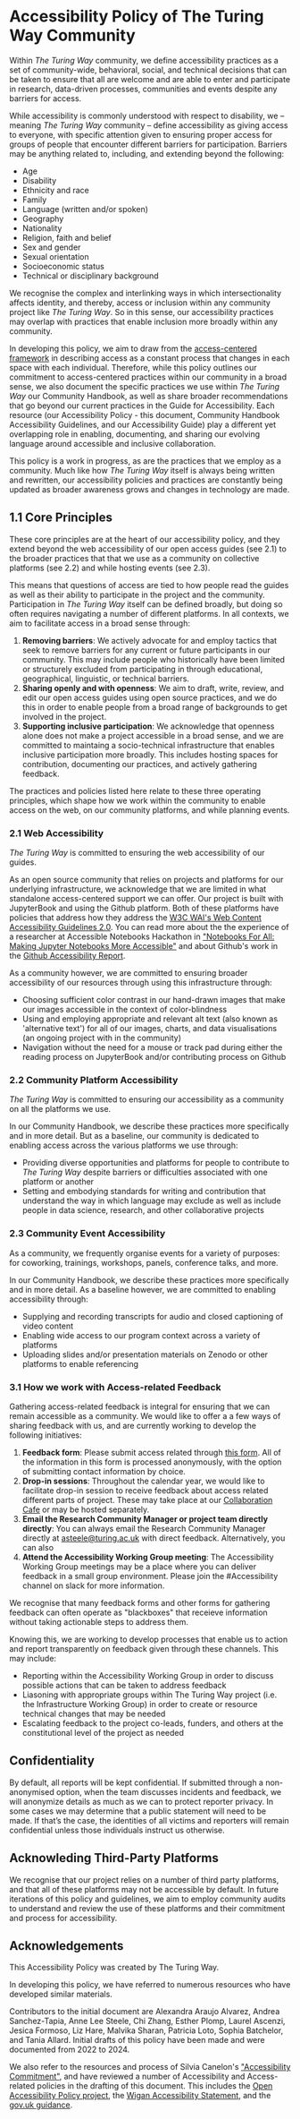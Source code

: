 # Accessibility Policy of The Turing Way Community

Within _The Turing Way_ community, we define accessibility practices as a set of community-wide, behavioral, social, and technical decisions that can be taken to ensure that all are welcome and are able to enter and participate in research, data-driven processes, communities and events despite any barriers for access.

While accessibility is commonly understood with respect to disability, we – meaning _The Turing Way_ community – define accessibility as giving access to everyone, with specific attention given to ensuring proper access for groups of people that encounter different barriers for participation. Barriers may be anything related to, including, and extending beyond the following: 
- Age
- Disability
- Ethnicity and race
- Family
- Language (written and/or spoken)
- Geography
- Nationality
- Religion, faith and belief
- Sex and gender
- Sexual orientation
- Socioeconomic status
- Technical or disciplinary background

We recognise the complex and interlinking ways in which intersectionality affects identity, and thereby, access or inclusion within any community project like _The Turing Way_. So in this sense, our accessibility practices may overlap with practices that enable inclusion more broadly within any community.

In developing this policy, we aim to draw from the [access-centered framework](https://accesscenteredmovement.com/what-access-centered-means/) in describing access as a constant process that changes in each space with each individual. Therefore, while this policy outlines our commitment to access-centered practices within our community in a broad sense, we also document the specific practices we use within _The Turing Way_ our Community Handbook, as well as share broader recommendations that go beyond our current practices in the Guide for Accessibility. Each resource (our Accessibility Policy - this document, Community Handbook Accessibility Guidelines, and our Accessibility Guide) play a different yet overlapping role in enabling, documenting, and sharing our evolving language around accessible and inclusive collaboration.

This policy is a work in progress, as are the practices that we employ as a community. Much like how _The Turing Way_ itself is always being written and rewritten, our accessibility policies and practices are constantly being updated as broader awareness grows and changes in technology are made.

## 1.1 Core Principles

These core principles are at the heart of our accessibility policy, and they extend beyond the web accessibility of our open access guides (see 2.1) to the broader practices that that we use as a community on collective platforms (see 2.2) and while hosting events (see 2.3).

This means that questions of access are tied to how people read the guides as well as their ability to participate in the project and the community. Participation in _The Turing Way_ itself can be defined broadly, but doing so often requires navigating a number of different platforms. In all contexts, we aim to facilitate access in a broad sense through:

1. **Removing barriers**: We actively advocate for and employ tactics that seek to remove barriers for any current or future participants in our community. This may include people who historically have been limited or structurely excluded from participating in through educational, geographical, linguistic, or technical barriers.
2. **Sharing openly and with openness**: We aim to draft, write, review, and edit our open access guides using open source practices, and we do this in order to enable people from a broad range of backgrounds to get involved in the project.
3. **Supporting inclusive participation**: We acknowledge that openness alone does not make a project accessible in a broad sense, and we are committed to maintaing a socio-technical infrastructure that enables inclusive participation more broadly. This includes hosting spaces for contribution, documenting our practices, and actively gathering feedback.

The practices and policies listed here relate to these three operating principles, which shape how we work within the community to enable access on the web, on our community platforms, and while planning events.

### 2.1 Web Accessibility

_The Turing Way_ is committed to ensuring the web accessibility of our guides.

As an open source community that relies on  projects and platforms for our underlying infrastructure, we acknowledge that we are limited in what standalone access-centered support we can offer. Our project is built with JupyterBook and using the Github platform. Both of these platforms have policies that address how they address the [W3C WAI's Web Content Accessibility Guidelines 2.0](https://www.w3.org/TR/WCAG/). You can read more about the the experience of a researcher at Accessible Notebooks Hackathon in ["Notebooks For All: Making Jupyter Notebooks More Accessible"](https://astrobites.org/2023/06/10/notebooks-for-all/) and about Github's work in the [Github Accessibility Report](https://accessibility.github.com/).

As a community however, we are committed to ensuring broader accessibility of our resources through using this infrastructure through:
- Choosing sufficient color contrast in our hand-drawn images that make our images accessible in the context of color-blindness
- Using and employing appropriate and relevant alt text (also known as 'alternative text') for all of our images, charts, and data visualisations (an ongoing project with in the community)
- Navigation without the need for a mouse or track pad during either the reading process on JupyterBook and/or contributing process on Github

### 2.2 Community Platform Accessibility

_The Turing Way_ is committed to ensuring our accessibility as a community on all the platforms we use.

In our Community Handbook, we describe these practices more specifically and in more detail. But as a baseline, our community is dedicated to enabling access across the various platforms we use through:
- Providing diverse opportunities and platforms for people to contribute to _The Turing Way_ despite barriers or difficulties associated with one platform or another
- Setting and embodying standards for writing and contribution that understand the way in which language may exclude as well as include people in data science, research, and other collaborative projects

### 2.3 Community Event Accessibility

As a community, we frequently organise events for a variety of purposes: for coworking, trainings, workshops, panels, conference talks, and more.

In our Community Handbook, we describe these practices more specifically and in more detail. As a baseline however, we are committed to enabling accessibility through:
- Supplying and recording transcripts for audio and closed captioning of video content
- Enabling wide access to our program context across a variety of platforms
- Uploading slides and/or presentation materials on Zenodo or other platforms to enable referencing

### 3.1 How we work with Access-related Feedback

Gathering access-related feedback is integral for ensuring that we can remain accessible as a community. We would like to offer a a few ways of sharing feedback with us, and are currently working to develop the following initiatives:

1. **Feedback form**: Please submit access related through [this form](https://forms.gle/Ngr2eUtQmf7aEeao6). All of the information in this form is processed anonymously, with the option of submitting contact information by choice. 
2. **Drop-in sessions**: Throughout the calendar year, we would like to facilitate drop-in session to receive feedback about access related different parts of project. These may take place at our [Collaboration Cafe](https://the-turing-way.netlify.app/community-handbook/coworking/coworking-collabcafe.html) or may be hosted separately. 
3. **Email the Research Community Manager or project team directly directly**: You can always email the Research Community Manager directly at asteele@turing.ac.uk with direct feedback. Alternatively, you can also 
4. **Attend the Accessibility Working Group meeting**: The Accessibility Working Group meetings may be a place where you can deliver feedback in a small group environment. Please join the #Accessibility channel on slack for more information.

We recognise that many feedback forms and other forms for gathering feedback can often operate as "blackboxes" that receieve information without taking actionable steps to address them.

Knowing this, we are working to develop processes that enable us to action and report transparently on feedback given through these channels. This may include:
- Reporting within the Accessibility Working Group in order to discuss possible actions that can be taken to address feedback
- Liasoning with appropriate groups within The Turing Way project (i.e. the Infrastructure Working Group) in order to create or resource technical changes that may be needed
- Escalating feedback to the project co-leads, funders, and others at the constitutional level of the project as needed

## Confidentiality

By default, all reports will be kept confidential. If submitted through a non-anonymised option, when the team discusses incidents and feedback, we will anonymize details as much as we can to protect reporter privacy. In some cases we may determine that a public statement will need to be made. If that’s the case, the identities of all victims and reporters will remain confidential unless those individuals instruct us otherwise.

## Acknowleding Third-Party Platforms

We recognise that our project relies on a number of third party platforms, and that all of these platforms may not be accessible by default. In future iterations of this policy and guidelines, we aim to employ community audits to understand and review the use of these platforms and their commitment and process for accessibility. 

## Acknowledgements

This Accessibility Policy was created by The Turing Way.

In developing this policy, we have referred to numerous resources who have developed similar materials. 

Contributors to the initial document are Alexandra Araujo Alvarez, Andrea Sanchez-Tapia, Anne Lee Steele, Chi Zhang, Esther Plomp, Laurel Ascenzi, Jesica Formoso, Liz Hare, Malvika Sharan, Patricia Loto, Sophia Batchelor, and Tania Allard. Initial drafts of this policy have been made and were documented from 2022 to 2024.

We also refer to the resources and process of Silvia Canelon's ["Accessibility Commitment"](https://silviacanelon.com/accessibility), and have reviewed a number of Accessibility and Access-related policies in the drafting of this document. This includes the [Open Accessibility Policy project](https://github.com/ascott1/accessibility-policy), the [Wigan Accessibility Statement](https://www.wigan.gov.uk/SitePages/Accessibility-statement.aspx), and the [gov.uk guidance](https://www.gov.uk/government/publications/sample-accessibility-statement). 